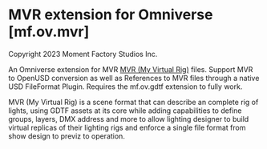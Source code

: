 # MVR extension for Omniverse [mf.ov.mvr]
Copyright 2023 Moment Factory Studios Inc.

An Omniverse extension for MVR [MVR (My Virtual Rig)](https://github.com/mvrdevelopment/spec/blob/main/mvr-spec.md) files. Support MVR to OpenUSD conversion as well as References to MVR files through a native USD FileFormat Plugin.
Requires the mf.ov.gdtf extension to fully work.

MVR (My Virtual Rig) is a scene format that can describe an complete rig of lights, using GDTF assets at its core while adding capabilities to define groups, layers, DMX address and more to allow lighting designer to build virtual replicas of their lighting rigs and enforce a single file format from show design to previz to operation.
